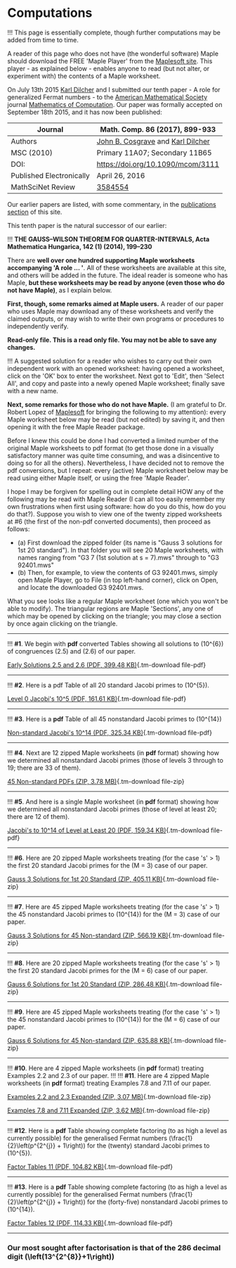 # Computations

!!! This page is essentially complete, though further computations may be added from time to time.

A reader of this page who does not have (the wonderful software) Maple should download the FREE 'Maple Player' from the [Maplesoft site](http://maplesoft.com/). This player - as explained below - enables anyone to read (but not alter, or experiment with) the contents of a Maple worksheet.

On July 13th 2015 [Karl Dilcher](http://www.mathstat.dal.ca/~dilcher/) and I submitted our tenth paper - A role for generalized Fermat numbers - to the [American Mathematical Society](http://www.ams.org/) journal [Mathematics of Computation](http://www.ams.org/publications/journals/journalsframework/mcom). Our paper was formally accepted on September 18th 2015, and it has now been published:

| Journal | Math. Comp. **86** (2017), 899-933 | 
|---|---|
| Authors | [John B. Cosgrave](http://www.ams.org/mathscinet/search/author.html?authorName=Cosgrave%2C%20John%20B.) and [Karl Dilcher](http://www.ams.org/mathscinet/search/author.html?authorName=Dilcher%2C%20Karl) | 
| MSC (2010) | Primary 11A07; Secondary 11B65 | 
| DOI: | https://doi.org/10.1090/mcom/3111 | 
| Published Electronically | April 26, 2016 | 
| MathSciNet Review | [3584554](http://www.ams.org/mathscinet-getitem?mr=3584554) | 

Our earlier papers are listed, with some commentary, in the [publications section](publications) of this site.

This tenth paper is the natural successor of our earlier:

!!! **THE GAUSS–WILSON THEOREM FOR QUARTER-INTERVALS, Acta Mathematica Hungarica, 142 (1) (2014), 199–230**

There are **well over one hundred supporting Maple worksheets accompanying 'A role ... '**. All of these worksheets are available at this site, and others will be added in the future. The ideal reader is someone who has Maple, **but these worksheets may be read by anyone (even those who do not have Maple)**, as I explain below.

**First, though, some remarks aimed at Maple users.** A reader of our paper who uses Maple may download any of these worksheets and verify the claimed outputs, or may wish to write their own programs or procedures to independently verify.

**Read-only file. This is a read only file. You may not be able to save any changes.**

!!! A suggested solution for a reader who wishes to carry out their own independent work with an opened worksheet: having opened a worksheet, click on the 'OK' box to enter the worksheet. Next got to 'Edit', then 'Select All', and copy and paste into a newly opened Maple worksheet; finally save with a new name.

**Next, some remarks for those who do not have Maple.** (I am grateful to Dr. Robert Lopez of [Maplesoft](http://maplesoft.com/) for bringing the following to my attention): every Maple worksheet below may be read (but not edited) by saving it, and then opening it with the free Maple Reader package.

Before I knew this could be done I had converted a limited number of the original Maple worksheets to pdf format (to get those done in a visually satisfactory manner was quite time consuming, and was a disincentive to doing so for all the others). Nevertheless, I have decided not to remove the pdf conversions, but I repeat: every (active) Maple worksheet below may be read using either Maple itself, or using the free 'Maple Reader'.

I hope I may be forgiven for spelling out in complete detail HOW any of the following may be read with Maple Reader (I can all too easily remember my own frustrations when first using software: how do you do this, how do you do that?). Suppose you wish to view one of the twenty zipped worksheets at #6 (the first of the non-pdf converted documents), then proceed as follows:

* (a) First download the zipped folder (its name is "Gauss 3 solutions for 1st 20 standard"). In that folder you will see 20 Maple worksheets, with names ranging from "G3 7 (1st solution at s = 7).mws" through to "G3 92401.mws"
* (b) Then, for example, to view the contents of G3 92401.mws, simply open Maple Player, go to File (in top left-hand corner), click on Open, and locate the downloaded G3 92401.mws.

What you see looks like a regular Maple worksheet (one which you won't be able to modify). The triangular regions are Maple 'Sections', any one of which may be opened by clicking on the triangle; you may close a section by once again clicking on the triangle.

---

!!! **#1**. We begin with **pdf** converted Tables showing all solutions to \(10^{6}\) of congruences (2.5) and (2.6) of our paper.

[Early Solutions 2.5 and 2.6 (PDF, 399.48 KB)](media/files/early-solutions-25-and-26mws.pdf){.tm-download file-pdf}

---

!!! **#2**. Here is a pdf Table of all 20 standard Jacobi primes to \(10^{5}\).

[Level 0 Jacobi's 10^5 (PDF, 161.61 KB)](media/files/level-0-jacobis-10-5mws.pdf){.tm-download file-pdf}

---

!!! **#3**. Here is a **pdf** Table of all 45 nonstandard Jacobi primes to \(10^{14}\)

[Non-standard Jacobi's 10^14 (PDF, 325.34 KB)](media/files/non-standard-jacobis-1014.pdf){.tm-download file-pdf}

---

!!! **#4**. Next are 12 zipped Maple worksheets (in **pdf** format) showing how we determined all nonstandard Jacobi primes (those of levels 3 through to 19; there are 33 of them).

[45 Non-standard PDFs (ZIP, 3.78 MB)](media/files/45-non-standard-pdf.zip){.tm-download file-zip}

---

!!! **#5**. And here is a single Maple worksheet (in **pdf** format) showing how we determined all nonstandard Jacobi primes (those of level at least 20; there are 12 of them).

[Jacobi's to 10^14 of Level at Least 20 (PDF, 159.34 KB)](media/files/jacobis-1014-level-least-20.pdf){.tm-download file-pdf}

---

!!! **#6**. Here are 20 zipped Maple worksheets treating (for the case 's' > 1) the first 20 standard Jacobi primes for the \(M = 3\) case of our paper.

[Gauss 3 Solutions for 1st 20 Standard (ZIP, 405.11 KB)](media/files/gauss-3-solutions-1st-20-standard.zip){.tm-download file-zip}

---

!!! **#7**. Here are 45 zipped Maple worksheets treating (for the case 's' > 1) the 45 nonstandard Jacobi primes to \(10^{14}\) for the \(M = 3\) case of our paper.

[Gauss 3 Solutions for 45 Non-standard (ZIP, 566.19 KB)](media/files/gauss-3-solutions-45-non-standard.zip){.tm-download file-zip}

---

!!! **#8**. Here are 20 zipped Maple worksheets treating (for the case 's' > 1) the first 20 standard Jacobi primes for the \(M = 6\) case of our paper.

[Gauss 6 Solutions for 1st 20 Standard (ZIP, 286.48 KB)](media/files/gauss-6-solutions-1st-20-standard.zip){.tm-download file-zip}

---

!!! **#9**. Here are 45 zipped Maple worksheets treating (for the case 's' > 1) the 45 nonstandard Jacobi primes to \(10^{14}\) for the \(M = 6\) case of our paper.

[Gauss 6 Solutions for 45 Non-standard (ZIP, 635.88 KB)](media/files/gauss-6-solutions-45-non-standard.zip){.tm-download file-zip}

---

!!! **#10**. Here are 4 zipped Maple worksheets (in **pdf** format) treating Examples 2.2 and 2.3 of our paper.
!!! 
!!! **#11**. Here are 4 zipped Maple worksheets (in **pdf** format) treating Examples 7.8 and 7.11 of our paper.

[Examples 2.2 and 2.3 Expanded (ZIP, 3.07 MB)](media/files/10-examples-22-and-23-expanded.zip){.tm-download file-zip}

[Examples 7.8 and 7.11 Expanded (ZIP, 3.62 MB)](media/files/11-examples-78-and-711-expanded.zip){.tm-download file-zip}

---

!!! **#12**. Here is a **pdf** Table showing complete factoring (to as high a level as currently possible) for the generalised Fermat numbers \(\frac{1}{2}\left(p^{2^{j}} + 1\right)\) for the (twenty) standard Jacobi primes to \(10^{5}\).

[Factor Tables 11 (PDF, 104.82 KB)](media/files/factor-tables-11.pdf){.tm-download file-pdf}

---

!!! **#13**. Here is a **pdf** Table showing complete factoring (to as high a level as currently possible) for the generalised Fermat numbers \(\frac{1}{2}\left(p^{2^{j}} + 1\right)\) for the (forty-five) nonstandard Jacobi primes to \(10^{14}\).

[Factor Tables 12 (PDF, 114.33 KB)](media/files/factor-tables-12.pdf){.tm-download file-pdf}

---

### Our most sought after factorisation is that of the 286 decimal digit \(\left(13^{2^{8}}+1\right)\)

